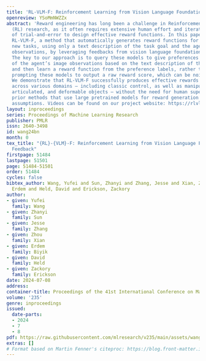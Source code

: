 ```yaml
---
title: 'RL-VLM-F: Reinforcement Learning from Vision Language Foundation Model Feedback'
openreview: YSoMmNWZZx
abstract: 'Reward engineering has long been a challenge in Reinforcement Learning
  (RL) research, as it often requires extensive human effort and iterative processes
  of trial-and-error to design effective reward functions. In this paper, we propose
  RL-VLM-F, a method that automatically generates reward functions for agents to learn
  new tasks, using only a text description of the task goal and the agent’s visual
  observations, by leveraging feedbacks from vision language foundation models (VLMs).
  The key to our approach is to query these models to give preferences over pairs
  of the agent’s image observations based on the text description of the task goal,
  and then learn a reward function from the preference labels, rather than directly
  prompting these models to output a raw reward score, which can be noisy and inconsistent.
  We demonstrate that RL-VLM-F successfully produces effective rewards and policies
  across various domains — including classic control, as well as manipulation of rigid,
  articulated, and deformable objects — without the need for human supervision, outperforming
  prior methods that use large pretrained models for reward generation under the same
  assumptions. Videos can be found on our project website: https://rlvlmf2024.github.io/'
layout: inproceedings
series: Proceedings of Machine Learning Research
publisher: PMLR
issn: 2640-3498
id: wang24bn
month: 0
tex_title: "{RL}-{VLM}-F: Reinforcement Learning from Vision Language Foundation Model
  Feedback"
firstpage: 51484
lastpage: 51501
page: 51484-51501
order: 51484
cycles: false
bibtex_author: Wang, Yufei and Sun, Zhanyi and Zhang, Jesse and Xian, Zhou and Biyik,
  Erdem and Held, David and Erickson, Zackory
author:
- given: Yufei
  family: Wang
- given: Zhanyi
  family: Sun
- given: Jesse
  family: Zhang
- given: Zhou
  family: Xian
- given: Erdem
  family: Biyik
- given: David
  family: Held
- given: Zackory
  family: Erickson
date: 2024-07-08
address:
container-title: Proceedings of the 41st International Conference on Machine Learning
volume: '235'
genre: inproceedings
issued:
  date-parts:
  - 2024
  - 7
  - 8
pdf: https://raw.githubusercontent.com/mlresearch/v235/main/assets/wang24bn/wang24bn.pdf
extras: []
# Format based on Martin Fenner's citeproc: https://blog.front-matter.io/posts/citeproc-yaml-for-bibliographies/
---
```

